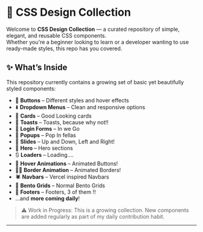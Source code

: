 # 🎨 CSS Design Collection

Welcome to **CSS Design Collection** — a curated repository of simple, elegant, and reusable CSS components.  
Whether you're a beginner looking to learn or a developer wanting to use ready-made styles, this repo has you covered.

## ✨ What’s Inside

This repository currently contains a growing set of basic yet beautifully styled components:

- 🔘 **Buttons** – Different styles and hover effects  
- ⬇️ **Dropdown Menus** – Clean and responsive options
- 🧧 **Cards** – Good Looking cards
- 🍞 **Toasts** – Toasts, because why not!!
- 📝 **Login Forms** – In we Go
- 🍿 **Popups** – Pop In fellas
- 🛝 **Slides** – Up and Down, Left and Right!
- 🦸 **Hero** – Hero sections
- 🔃 **Loaders** – Loading....
- 🦄 **Hover Animations** – Animated Buttons!
- 😶‍🌫️ **Border Animation** – Animated Borders!
- 🕷️ **Navbars** – Vercel inspired Navbars
- 🍱 **Bento Grids** – Normal Bento Grids
- 🦶 **Footers** – Footers, 3 of them !!
- ...and **more coming daily**!

> ⚠️ Work in Progress: This is a growing collection. New components are added regularly as part of my daily contribution habit.

---
